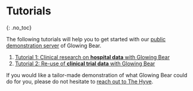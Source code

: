 # Tutorials
{: .no_toc}

The following tutorials will help you to get started with our [public
demonstration server](/getting-started) of Glowing Bear.

1. [Tutorial 1: Clinical research on **hospital data** with Glowing Bear](/tutorials/clinical-care)
1. [Tutorial 2: Re-use of **clinical trial data** with Glowing Bear](/tutorials/clinical-trials)

If you would like a tailor-made demonstration of what Glowing Bear could do for
you, please do not hesitate to [reach out to The Hyve](https://thehyve.nl/contact/).
